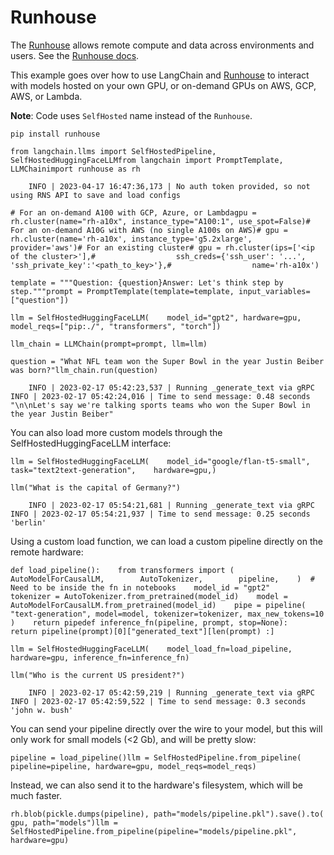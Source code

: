Runhouse
========

The [Runhouse](https://github.com/run-house/runhouse) allows remote compute and data across environments and users. See the [Runhouse docs](https://runhouse-docs.readthedocs-hosted.com/en/latest/).

This example goes over how to use LangChain and [Runhouse](https://github.com/run-house/runhouse) to interact with models hosted on your own GPU, or on-demand GPUs on AWS, GCP, AWS, or Lambda.

**Note**: Code uses `SelfHosted` name instead of the `Runhouse`.

    pip install runhouse

    from langchain.llms import SelfHostedPipeline, SelfHostedHuggingFaceLLMfrom langchain import PromptTemplate, LLMChainimport runhouse as rh

        INFO | 2023-04-17 16:47:36,173 | No auth token provided, so not using RNS API to save and load configs

    # For an on-demand A100 with GCP, Azure, or Lambdagpu = rh.cluster(name="rh-a10x", instance_type="A100:1", use_spot=False)# For an on-demand A10G with AWS (no single A100s on AWS)# gpu = rh.cluster(name='rh-a10x', instance_type='g5.2xlarge', provider='aws')# For an existing cluster# gpu = rh.cluster(ips=['<ip of the cluster>'],#                  ssh_creds={'ssh_user': '...', 'ssh_private_key':'<path_to_key>'},#                  name='rh-a10x')

    template = """Question: {question}Answer: Let's think step by step."""prompt = PromptTemplate(template=template, input_variables=["question"])

    llm = SelfHostedHuggingFaceLLM(    model_id="gpt2", hardware=gpu, model_reqs=["pip:./", "transformers", "torch"])

    llm_chain = LLMChain(prompt=prompt, llm=llm)

    question = "What NFL team won the Super Bowl in the year Justin Beiber was born?"llm_chain.run(question)

        INFO | 2023-02-17 05:42:23,537 | Running _generate_text via gRPC    INFO | 2023-02-17 05:42:24,016 | Time to send message: 0.48 seconds    "\n\nLet's say we're talking sports teams who won the Super Bowl in the year Justin Beiber"

You can also load more custom models through the SelfHostedHuggingFaceLLM interface:

    llm = SelfHostedHuggingFaceLLM(    model_id="google/flan-t5-small",    task="text2text-generation",    hardware=gpu,)

    llm("What is the capital of Germany?")

        INFO | 2023-02-17 05:54:21,681 | Running _generate_text via gRPC    INFO | 2023-02-17 05:54:21,937 | Time to send message: 0.25 seconds    'berlin'

Using a custom load function, we can load a custom pipeline directly on the remote hardware:

    def load_pipeline():    from transformers import (        AutoModelForCausalLM,        AutoTokenizer,        pipeline,    )  # Need to be inside the fn in notebooks    model_id = "gpt2"    tokenizer = AutoTokenizer.from_pretrained(model_id)    model = AutoModelForCausalLM.from_pretrained(model_id)    pipe = pipeline(        "text-generation", model=model, tokenizer=tokenizer, max_new_tokens=10    )    return pipedef inference_fn(pipeline, prompt, stop=None):    return pipeline(prompt)[0]["generated_text"][len(prompt) :]

    llm = SelfHostedHuggingFaceLLM(    model_load_fn=load_pipeline, hardware=gpu, inference_fn=inference_fn)

    llm("Who is the current US president?")

        INFO | 2023-02-17 05:42:59,219 | Running _generate_text via gRPC    INFO | 2023-02-17 05:42:59,522 | Time to send message: 0.3 seconds    'john w. bush'

You can send your pipeline directly over the wire to your model, but this will only work for small models (<2 Gb), and will be pretty slow:

    pipeline = load_pipeline()llm = SelfHostedPipeline.from_pipeline(    pipeline=pipeline, hardware=gpu, model_reqs=model_reqs)

Instead, we can also send it to the hardware's filesystem, which will be much faster.

    rh.blob(pickle.dumps(pipeline), path="models/pipeline.pkl").save().to(    gpu, path="models")llm = SelfHostedPipeline.from_pipeline(pipeline="models/pipeline.pkl", hardware=gpu)